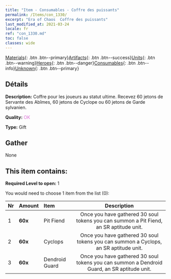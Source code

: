 ```yaml
---
title: "Item - Consumables - Coffre des puissants"
permalink: /Items/con_1330/
excerpt: "Era of Chaos  Coffre des puissants"
last_modified_at: 2021-03-24
locale: fr
ref: "con_1330.md"
toc: false
classes: wide
---
```

 [Materials](/fr/Items/){: .btn .btn--primary}[Artifacts](/fr/Items/Artifacts/){: .btn .btn--success}[Units](/fr/Items/Units/){: .btn .btn--warning}[Heroes](/fr/Items/Heroes/){: .btn .btn--danger}[Consumables](/fr/Items/Consumables/){: .btn .btn--info}[Unknown](/fr/Items/Unknown/){: .btn .btn--primary}

## Détails
 **Description:** Coffre pour les joueurs au statut ultime. Recevez 60 jetons de Servante des Abîmes, 60 jetons de Cyclope ou 60 jetons de Garde sylvanien.

 **Quality:** <span style="color: #DA70D6">OK</span>

 **Type:** Gift

## Gather

  None

## This item contains:

 **Required Level to open:** 1

 You would need to choose 1 item from the list (0):

  | Nr | Amount |     Item    | Description |
  |:---|:-------|:------------|:-----------:|
  | 1 |  **60x** | Pit Fiend | Once you have gathered 30 soul tokens you can summon a Pit Fiend, an SR aptitude unit.  | 
  | 2 |  **60x** | Cyclops | Once you have gathered 30 soul tokens you can summon a Cyclops, an SR aptitude unit.  | 
  | 3 |  **60x** | Dendroid Guard | Once you have gathered 30 soul tokens you can summon a Dendroid Guard, an SR aptitude unit.  | 
